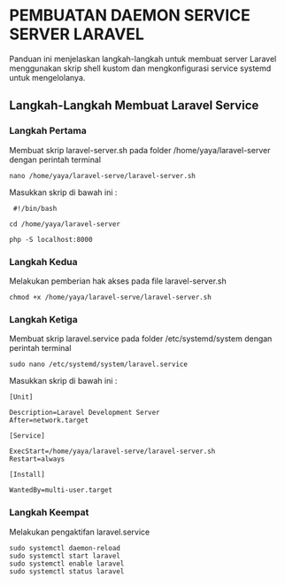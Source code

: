 # PEMBUATAN DAEMON SERVICE SERVER LARAVEL
 Panduan ini menjelaskan langkah-langkah untuk membuat server Laravel menggunakan skrip shell kustom dan mengkonfigurasi service systemd untuk mengelolanya.
 ## Langkah-Langkah Membuat Laravel Service 

 ### Langkah Pertama
 Membuat skrip laravel-server.sh pada folder /home/yaya/laravel-server dengan perintah terminal 
 ```
 nano /home/yaya/laravel-serve/laravel-server.sh
 ```
 Masukkan skrip di bawah ini :
 ```
  #!/bin/bash
 
 cd /home/yaya/laravel-server

 php -S localhost:8000
 ```

 ### Langkah Kedua
 Melakukan pemberian hak akses pada file laravel-server.sh
 ```
 chmod +x /home/yaya/laravel-serve/laravel-server.sh
 ```
 ### Langkah Ketiga
 Membuat skrip laravel.service pada folder /etc/systemd/system dengan perintah terminal
 ```
 sudo nano /etc/systemd/system/laravel.service
 ```
 Masukkan skrip di bawah ini :
 ```
 [Unit]
 
 Description=Laravel Development Server
 After=network.target
  
 [Service]
 
 ExecStart=/home/yaya/laravel-serve/laravel-server.sh
 Restart=always
  
 [Install]
 
 WantedBy=multi-user.target
 ```
 ### Langkah Keempat
 Melakukan pengaktifan laravel.service
 ```
 sudo systemctl daemon-reload
 sudo systemctl start laravel
 sudo systemctl enable laravel
 sudo systemctl status laravel
 ```
